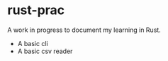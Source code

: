 # rust-prac

A work in progress to document my learning in Rust.

- A basic cli
- A basic csv reader
